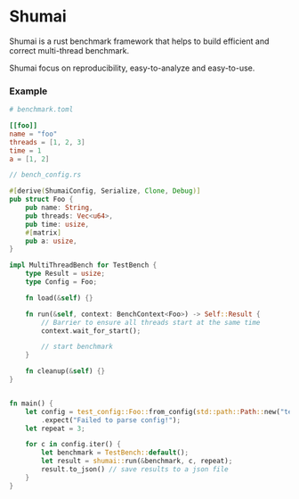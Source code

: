 # Shumai

Shumai is a rust benchmark framework that helps to build efficient and correct multi-thread benchmark.

Shumai focus on reproducibility, easy-to-analyze and easy-to-use.

### Example

```toml
# benchmark.toml

[[foo]]
name = "foo"
threads = [1, 2, 3]
time = 1
a = [1, 2]
```

```rust
// bench_config.rs

#[derive(ShumaiConfig, Serialize, Clone, Debug)]
pub struct Foo {
	pub name: String,
	pub threads: Vec<u64>,
	pub time: usize,
	#[matrix]
	pub a: usize,
}

impl MultiThreadBench for TestBench {
    type Result = usize;
    type Config = Foo;

    fn load(&self) {}

    fn run(&self, context: BenchContext<Foo>) -> Self::Result {
		// Barrier to ensure all threads start at the same time
        context.wait_for_start(); 

		// start benchmark
    }

    fn cleanup(&self) {}
}


fn main() {
	let config = test_config::Foo::from_config(std::path::Path::new("tests/benchmark.toml"))
        .expect("Failed to parse config!");
    let repeat = 3;

    for c in config.iter() {
        let benchmark = TestBench::default();
        let result = shumai::run(&benchmark, c, repeat);
		result.to_json() // save results to a json file
	}
}



```

